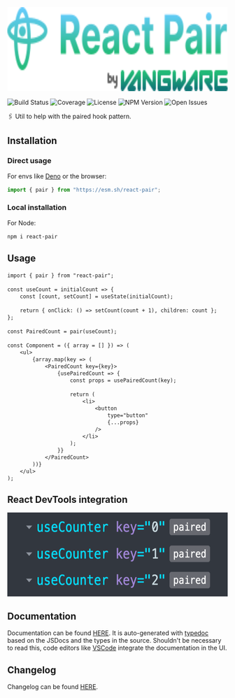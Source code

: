 <img alt="Vangware's React Pair" src="./logo.svg" height="192" />

![Build Status][build-status-badge] ![Coverage][coverage-badge]
![License][license-badge] ![NPM Version][npm-version-badge]
![Open Issues][open-issues-badge]

🖇️ Util to help with the paired hook pattern.

## Installation

### Direct usage

For envs like [Deno][deno] or the browser:

```js
import { pair } from "https://esm.sh/react-pair";
```

### Local installation

For Node:

```sh
npm i react-pair
```

## Usage

```tsx
import { pair } from "react-pair";

const useCount = initialCount => {
	const [count, setCount] = useState(initialCount);

	return { onClick: () => setCount(count + 1), children: count };
};

const PairedCount = pair(useCount);

const Component = ({ array = [] }) => (
	<ul>
		{array.map(key => (
			<PairedCount key={key}>
				{usePairedCount => {
					const props = usePairedCount(key);

					return (
						<li>
							<button
								type="button"
								{...props}
							/>
						</li>
					);
				}}
			</PairedCount>
		))}
	</ul>
);
```

## React DevTools integration

<center>
	<img alt="React DevTools screenshot" src="./devtools.png" height="192" />
</center>

## Documentation

Documentation can be found [HERE][documentation]. It is auto-generated with
[typedoc][typedoc] based on the JSDocs and the types in the source. Shouldn't be
necessary to read this, code editors like [VSCode][vscode] integrate the
documentation in the UI.

## Changelog

Changelog can be found [HERE][changelog].

<!-- Reference -->

[build-status-badge]:
	https://img.shields.io/github/workflow/status/vangware/react-pair/Test%20&%20Coverage.svg?style=for-the-badge&labelColor=666&color=2b7&link=https://github.com/vangware/react-pair/actions
[changelog]: https://github.com/vangware/react-pair/blob/main/CHANGELOG.md
[coverage-badge]:
	https://img.shields.io/coveralls/github/vangware/react-pair.svg?style=for-the-badge&labelColor=666&color=2b7&link=https://coveralls.io/github/vangware/react-pair
[deno]: https://deno.land/
[documentation]: https://react-pair.vangware.com
[license-badge]:
	https://img.shields.io/npm/l/react-pair.svg?style=for-the-badge&labelColor=666&color=2b7&link=https://github.com/vangware/react-pair/blob/main/LICENSE
[npm-version-badge]:
	https://img.shields.io/npm/v/react-pair.svg?style=for-the-badge&labelColor=666&color=2b7&link=https://npm.im/react-pair
[open-issues-badge]:
	https://img.shields.io/github/issues/vangware/react-pair.svg?style=for-the-badge&labelColor=666&color=2b7&link=https://github.com/vangware/react-pair/issues
[typedoc]: https://typedoc.org/
[vangware]: https://vangware.com
[vscode]: https://code.visualstudio.com/
